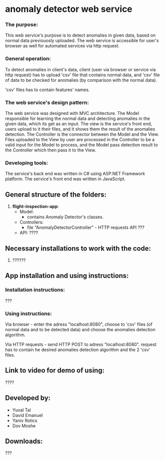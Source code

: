 # anomaly detector web service

### The purpose:
This web service's purpose is to detect anomalies in given data, based on normal data previouosly uploaded.
The web service is accessible for user's browser as well for automated services via http request.

### General operation:
To detect anomalies in client's data, client (user via browser or service via http request) has to upload 'csv' file that contains normal data, and 'csv' file of data to be checked for anomalies (by comparison with the normal data).

'csv' files has to contain features' names.

### The web service's design pattern:
The web service was designed with MVC architecture.
The Model responsible for learning the normal data and detecting anomalies in the given data, which its get as an input.
The view is the service's front end, users upload to it their files, and it shows them the result of the anomalies detection.
The Controller is the connector between the Model and the View.
Files uploaded to the View by user are processed in the Controller to be a valid input for the Model to process, and the Model pass detection result to the Controller which then pass it to the View.

### Developing tools:
The service's back end was written in C# using ASP.NET Framework platform.
The service's front end was written in JavaScript.

## General structure of the folders:
1. **flight-inspection-app**:
    - Model:
      - contains Anomaly Detector's classes.
    - Controllers:
      - file "AnomalyDetectorController" - HTTP requests API ???
    - API:
		????


## Necessary installations to work with the code:
1. ??????

## App installation and using instructions:

### Installation instructions:
???

### Using instructions:

Via browser - enter the adress "localhost:8080", choose to 'csv' files (of normal data and to be detected data) and choose the anomalies detection algorithm.

Via HTTP requests - send HTTP POST to adress "localhost:8080". request has to contain he desired anomalies detection algorithm and the 2 'csv' files.


## Link to video for demo of using:
????

## Developed by:
* Yuval Tal
* David Emanuel
* Yaniv Rotics
* Dov Moshe

## Downloads:
???
